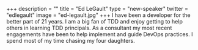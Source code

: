 +++
description = ""
title = "Ed LeGault"
type = "new-speaker"
twitter = "edlegault"
image = "ed-legault.jpg"
+++
I have been a developer for the better part of 21 years. I am a big fan of TDD and enjoy getting to help others in learning TDD principals. As a consultant my most recent engagements have been to help implement and guide DevOps practices. I spend most of my time chasing my four daughters.